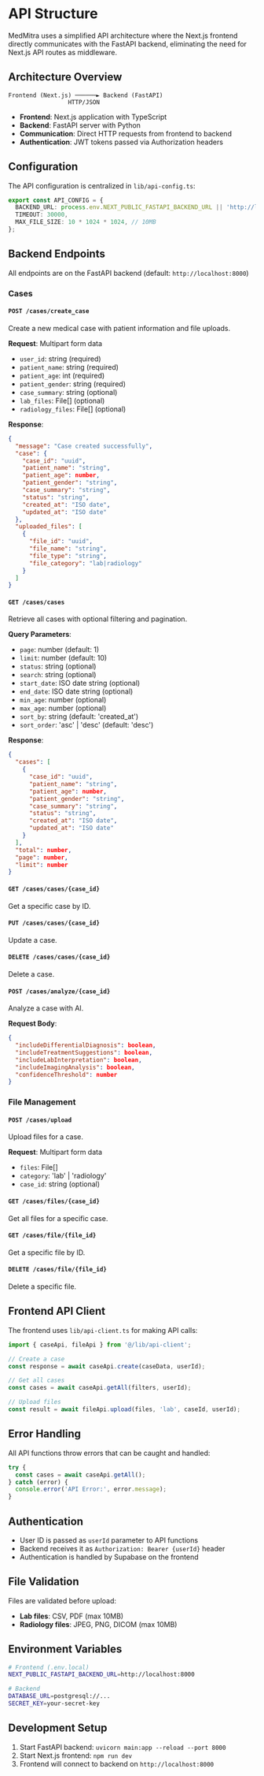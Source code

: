 # API Structure

MedMitra uses a simplified API architecture where the Next.js frontend directly communicates with the FastAPI backend, eliminating the need for Next.js API routes as middleware.

## Architecture Overview

```
Frontend (Next.js) ──────► Backend (FastAPI)
                 HTTP/JSON
```

- **Frontend**: Next.js application with TypeScript
- **Backend**: FastAPI server with Python
- **Communication**: Direct HTTP requests from frontend to backend
- **Authentication**: JWT tokens passed via Authorization headers

## Configuration

The API configuration is centralized in `lib/api-config.ts`:

```typescript
export const API_CONFIG = {
  BACKEND_URL: process.env.NEXT_PUBLIC_FASTAPI_BACKEND_URL || 'http://localhost:8000',
  TIMEOUT: 30000,
  MAX_FILE_SIZE: 10 * 1024 * 1024, // 10MB
};
```

## Backend Endpoints

All endpoints are on the FastAPI backend (default: `http://localhost:8000`)

### Cases

#### `POST /cases/create_case`
Create a new medical case with patient information and file uploads.

**Request**: Multipart form data
- `user_id`: string (required)
- `patient_name`: string (required)
- `patient_age`: int (required)  
- `patient_gender`: string (required)
- `case_summary`: string (optional)
- `lab_files`: File[] (optional)
- `radiology_files`: File[] (optional)

**Response**: 
```json
{
  "message": "Case created successfully",
  "case": {
    "case_id": "uuid",
    "patient_name": "string",
    "patient_age": number,
    "patient_gender": "string",
    "case_summary": "string",
    "status": "string",
    "created_at": "ISO date",
    "updated_at": "ISO date"
  },
  "uploaded_files": [
    {
      "file_id": "uuid",
      "file_name": "string",
      "file_type": "string",
      "file_category": "lab|radiology"
    }
  ]
}
```

#### `GET /cases/cases`
Retrieve all cases with optional filtering and pagination.

**Query Parameters**:
- `page`: number (default: 1)
- `limit`: number (default: 10)
- `status`: string (optional)
- `search`: string (optional)
- `start_date`: ISO date string (optional)
- `end_date`: ISO date string (optional)
- `min_age`: number (optional)
- `max_age`: number (optional)
- `sort_by`: string (default: 'created_at')
- `sort_order`: 'asc' | 'desc' (default: 'desc')

**Response**:
```json
{
  "cases": [
    {
      "case_id": "uuid",
      "patient_name": "string",
      "patient_age": number,
      "patient_gender": "string",
      "case_summary": "string",
      "status": "string",
      "created_at": "ISO date",
      "updated_at": "ISO date"
    }
  ],
  "total": number,
  "page": number,
  "limit": number
}
```

#### `GET /cases/cases/{case_id}`
Get a specific case by ID.

#### `PUT /cases/cases/{case_id}`
Update a case.

#### `DELETE /cases/cases/{case_id}`
Delete a case.

#### `POST /cases/analyze/{case_id}`
Analyze a case with AI.

**Request Body**:
```json
{
  "includeDifferentialDiagnosis": boolean,
  "includeTreatmentSuggestions": boolean,
  "includeLabInterpretation": boolean,
  "includeImagingAnalysis": boolean,
  "confidenceThreshold": number
}
```

### File Management

#### `POST /cases/upload`
Upload files for a case.

**Request**: Multipart form data
- `files`: File[]
- `category`: 'lab' | 'radiology'
- `case_id`: string (optional)

#### `GET /cases/files/{case_id}`
Get all files for a specific case.

#### `GET /cases/file/{file_id}`
Get a specific file by ID.

#### `DELETE /cases/file/{file_id}`
Delete a specific file.

## Frontend API Client

The frontend uses `lib/api-client.ts` for making API calls:

```typescript
import { caseApi, fileApi } from '@/lib/api-client';

// Create a case
const response = await caseApi.create(caseData, userId);

// Get all cases
const cases = await caseApi.getAll(filters, userId);

// Upload files
const result = await fileApi.upload(files, 'lab', caseId, userId);
```

## Error Handling

All API functions throw errors that can be caught and handled:

```typescript
try {
  const cases = await caseApi.getAll();
} catch (error) {
  console.error('API Error:', error.message);
}
```

## Authentication

- User ID is passed as `userId` parameter to API functions
- Backend receives it as `Authorization: Bearer {userId}` header
- Authentication is handled by Supabase on the frontend

## File Validation

Files are validated before upload:
- **Lab files**: CSV, PDF (max 10MB)
- **Radiology files**: JPEG, PNG, DICOM (max 10MB)

## Environment Variables

```bash
# Frontend (.env.local)
NEXT_PUBLIC_FASTAPI_BACKEND_URL=http://localhost:8000

# Backend
DATABASE_URL=postgresql://...
SECRET_KEY=your-secret-key
```

## Development Setup

1. Start FastAPI backend: `uvicorn main:app --reload --port 8000`
2. Start Next.js frontend: `npm run dev`
3. Frontend will connect to backend on `http://localhost:8000` 